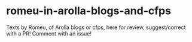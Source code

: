 # romeu-in-arolla-blogs-and-cfps
Texts by Romeu, of Arolla blogs or cfps, here for review, suggest/correct with a PR! Comment with an issue! 
